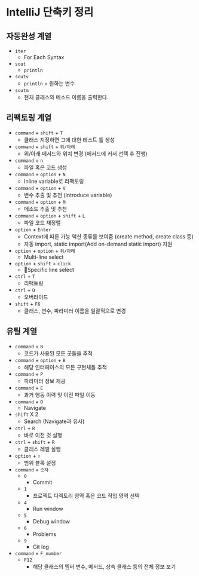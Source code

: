 # IntelliJ 단축키 정리
## 자동완성 계열
* `iter`
	* For Each Syntax
* `sout`
	* `println`
* `soutv`
	* `println` + 원하는 변수
* `soutm`
	* 현재 클래스와 메소드 이름을 출력한다.
## 리팩토링 계열
* `command` + `shift` + `T`
	* 클래스 지정하면 그에 대한 테스트 틀 생성
* `command` + `shift` + `위/아래`
	* 위/아래 메서드와 위치 변경 (메서드에 커서 선택 후 진행)
* `command` + `n`
	* 파일 혹은 코드 생성
* `command` + `option` + `N`
	* Inline variable로 리팩토링
* `command` + `option` + `V`
	* 변수 추출 및 추천 (Introduce variable)
* `command` + `option` + `M`
	* 메소드 추출 및 추천
* `command` + `option` + `shift` + `L`
	* 파일 코드 재정렬
* `option` + `Enter`
	* Context에 따른 가능 액션 종류를 보여줌 (create method, create class 등)
	* 자동 import, static import(Add on-demand static import) 지원
* `option` + `option` + `위/아래`
	* Multi-line select
* `option` + `shift` + `click`
	* Specific line select
* `ctrl` + `T`
	* 리팩토링
* `ctrl` + `O`
	* 오버라이드
* `shift` + `F6`
	* 클래스, 변수, 파라미터 이름을 일괄적으로 변경
## 유틸 계열
* `command` + `B`
	* 코드가 사용된 모든 곳들을 추적
* `command` + `option` + `B`
	* 해당 인터페이스의 모든 구현체들 추적
* `command` + `P`
	* 파라미터 정보 제공
* `command` + `E`
	* 과거 행동 이력 및 이전 파일 이동
* `command` + `O`
	* Navigate
* `shift` X 2
	* Search (Navigate과 유사)
* `ctrl` + `R`
	* 바로 이전 것 실행
* `ctrl` + `shift` + `R`
	* 클래스 레벨 실행
* `option` + `↑`
	* 범위 블록 설정
* `command` + `숫자`
	* `0`
		* Commit
	* `1`
		* 프로젝트 디렉토리 영역 혹은 코드 작업 영역 선택
	* `4`
		* Run window
	* `5`
		* Debug window
	* `6`
		* Problems
	* `9`
		* Git log
* `command` + `F_number`
	* `F12`
		* 해당 클래스의 멤버 변수, 메서드, 상속 클래스 등의 전체 정보 보기 